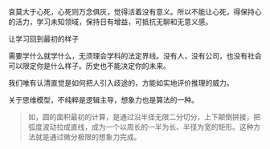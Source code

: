 哀莫大于心死，心死则万念俱灰，觉得活着没有意义。所以不能让心死，得保持心的活力，学习未知领域，保持日有增益，可抵抗无聊和无意义感。

让学习回到最初的样子

需要学什么就学什么，无须理会学科的法定界线。没有人，没有公司，也没有社会可以限定你是什么样子。历史也不能决定你的未来。  

我们唯有认清直觉是如何把人引入歧途的，方能如实地评价推理的威力。  
   
关于思维模型，不纯粹是逻辑主导，想象力也是算法的一种。
> 如，圆的面积最初的计算，是通过沿半径无限二分切分，上下颠倒拼接，把弧度波动拉成直线，成为一个以周长的一半为长、半径为宽的矩形。这种方法就是通过微分极限的想象力完成。


